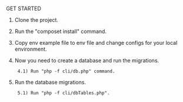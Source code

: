GET STARTED

1) Clone the project.

2) Run the "composet install" command.

3) Copy env example file to env file and change configs for your local environment.

4) Now you need to create a database and run the migrations.

        4.1) Run "php -f cli/db.php" command.

5) Run the database migrations.

        5.1) Run "php -f cli/dbTables.php".
